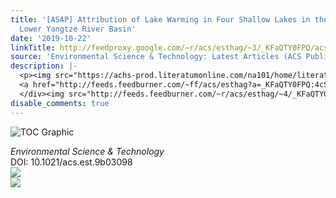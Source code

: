 ```yaml
---
title: '[ASAP] Attribution of Lake Warming in Four Shallow Lakes in the Middle and
  Lower Yangtze River Basin'
date: '2019-10-22'
linkTitle: http://feedproxy.google.com/~r/acs/esthag/~3/_KFaQTY0FPQ/acs.est.9b03098
source: 'Environmental Science & Technology: Latest Articles (ACS Publications)'
description: |-
  <p><img src="https://achs-prod.literatumonline.com/na101/home/literatum/publisher/achs/journals/content/esthag/0/esthag.ahead-of-print/acs.est.9b03098/20191022/images/medium/es9b03098_0005.gif" alt="TOC Graphic"/></p><div><cite>Environmental Science & Technology</cite></div><div>DOI: 10.1021/acs.est.9b03098</div><div class="feedflare">
  <a href="http://feeds.feedburner.com/~ff/acs/esthag?a=_KFaQTY0FPQ:4cSR7EdUvqc:yIl2AUoC8zA"><img src="http://feeds.feedburner.com/~ff/acs/esthag?d=yIl2AUoC8zA" border="0"></img></a>
  </div><img src="http://feeds.feedburner.com/~r/acs/esthag/~4/_KFaQTY0FPQ" ...
disable_comments: true
---
```

<p><img src="https://achs-prod.literatumonline.com/na101/home/literatum/publisher/achs/journals/content/esthag/0/esthag.ahead-of-print/acs.est.9b03098/20191022/images/medium/es9b03098_0005.gif" alt="TOC Graphic"/></p><div><cite>Environmental Science & Technology</cite></div><div>DOI: 10.1021/acs.est.9b03098</div><div class="feedflare">
<a href="http://feeds.feedburner.com/~ff/acs/esthag?a=_KFaQTY0FPQ:4cSR7EdUvqc:yIl2AUoC8zA"><img src="http://feeds.feedburner.com/~ff/acs/esthag?d=yIl2AUoC8zA" border="0"></img></a>
</div><img src="http://feeds.feedburner.com/~r/acs/esthag/~4/_KFaQTY0FPQ" ...
